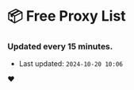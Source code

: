 # :package: Free Proxy List
### Updated every 15 minutes.

- Last updated: `2024-10-20 10:06`

:heart:
